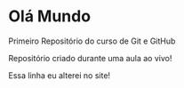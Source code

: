 # Olá Mundo
 Primeiro Repositório do curso de Git e GitHub

Repositório criado durante uma aula ao vivo!

Essa linha eu alterei no site!
